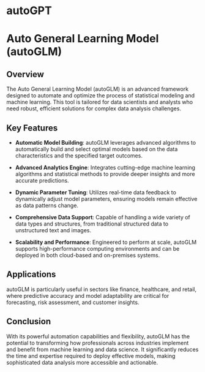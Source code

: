 # autoGPT

# Auto General Learning Model (autoGLM)

## Overview
The Auto General Learning Model (autoGLM) is an advanced framework designed to automate and optimize the process of statistical modeling and machine learning. This tool is tailored for data scientists and analysts who need robust, efficient solutions for complex data analysis challenges.

## Key Features

- **Automatic Model Building**: autoGLM leverages advanced algorithms to automatically build and select optimal models based on the data characteristics and the specified target outcomes.

- **Advanced Analytics Engine**: Integrates cutting-edge machine learning algorithms and statistical methods to provide deeper insights and more accurate predictions.

- **Dynamic Parameter Tuning**: Utilizes real-time data feedback to dynamically adjust model parameters, ensuring models remain effective as data patterns change.

- **Comprehensive Data Support**: Capable of handling a wide variety of data types and structures, from traditional structured data to unstructured text and images.

- **Scalability and Performance**: Engineered to perform at scale, autoGLM supports high-performance computing environments and can be deployed in both cloud-based and on-premises systems.

## Applications

autoGLM is particularly useful in sectors like finance, healthcare, and retail, where predictive accuracy and model adaptability are critical for forecasting, risk assessment, and customer insights.

## Conclusion

With its powerful automation capabilities and flexibility, autoGLM has the potential to transforming how professionals across industries implement and benefit from machine learning and data science. It significantly reduces the time and expertise required to deploy effective models, making sophisticated data analysis more accessible and actionable.

